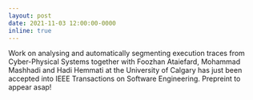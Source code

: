 ```yaml
---
layout: post
date: 2021-11-03 12:00:00-0000
inline: true
---
```


Work on analysing and automatically segmenting execution traces from Cyber-Physical Systems together with Foozhan Ataiefard, Mohammad Mashhadi and Hadi Hemmati at the University of Calgary has just been accepted into IEEE Transactions on Software Engineering. Prepreint to appear asap!